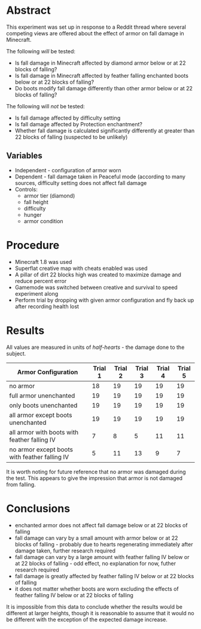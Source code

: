 # Abstract

This experiment was set up in response to a Reddit thread where several competing views are offered about the effect of armor
on fall damage in Minecraft.

The following *will* be tested:
- Is fall damage in Minecraft affected by diamond armor below or at 22 blocks of falling?
- Is fall damage in Minecraft affected by feather falling enchanted boots below or at 22 blocks of falling?
- Do boots modify fall damage differently than other armor below or at 22 blocks of falling?

The following will *not* be tested:
- Is fall damage affected by difficulty setting
- Is fall damage affected by Protection enchantment?
- Whether fall damage is calculated significantly differently at greater than 22 blocks of falling (suspected to be unlikely)

## Variables
- Independent - configuration of armor worn
- Dependent - fall damage taken in Peaceful mode (according to many sources, difficulty setting does not affect fall damage
- Controls:
  - armor tier (diamond)
  - fall height
  - difficulty
  - hunger
  - armor condition
  
# Procedure

- Minecraft 1.8 was used
- Superflat creative map with cheats enabled was used
- A pillar of dirt 22 blocks high was created to maximize damage and reduce percent error
- Gamemode was switched between creative and survival to speed experiment along
- Perform trial by dropping with given armor configuration and fly back up after recording health lost

# Results

All values are measured in units of *half-hearts* - the damage done to the subject.

| Armor Configuration                           | Trial 1 | Trial 2 | Trial 3 | Trial 4 | Trial 5 |
|-----------------------------------------------|---------|---------|---------|---------|---------|
| no armor                                      | 18      | 19      | 19      | 19      | 19      |
| full armor unenchanted                        | 19      | 19      | 19      | 19      | 19      |
| only boots unenchanted                        | 19      | 19      | 19      | 19      | 19      |
| all armor except boots unenchanted            | 19      | 19      | 19      | 19      | 19      |
| all armor with boots with feather falling IV  | 7       | 8       | 5       | 11      | 11      |
| no armor except boots with feather falling IV | 5       | 11      | 13      | 9       | 7       |

It is worth noting for future reference that no armor was damaged during the test.  This appears to give the impression that armor is not damaged from falling.

# Conclusions

- enchanted armor does not affect fall damage below or at 22 blocks of falling
- fall damage can vary by a small amount with armor below or at 22 blocks of falling - probably due to hearts regenerating immediately after damage taken, further research required
- fall damage can vary by a large amount with feather falling IV below or at 22 blocks of falling - odd effect, no explanation for now, futher research required
- fall damage is greatly affected by feather falling IV below or at 22 blocks of falling
- it does not matter whether boots are worn excluding the effects of feather falling IV below or at 22 blocks of falling

It is impossible from this data to conclude whether the results would be different at larger heights, though it is reasonable to assume that it would no be different with the exception of the expected damage increase.
